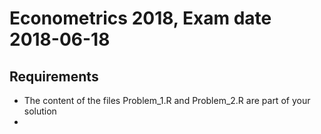 # Econometrics 2018, Exam date 2018-06-18

## Requirements

- The content of the files Problem_1.R and Problem_2.R are part of your solution
- 
